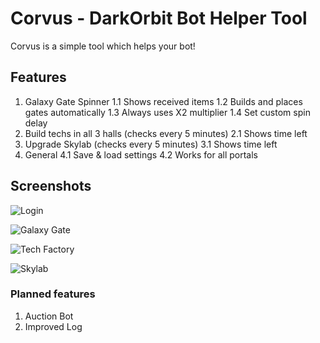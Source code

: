 # Corvus - DarkOrbit Bot Helper Tool
Corvus is a simple tool which helps your bot!

## Features
1. Galaxy Gate Spinner
1.1 Shows received items
1.2 Builds and places gates automatically
1.3 Always uses X2 multiplier
1.4 Set custom spin delay
2. Build techs in all 3 halls (checks every 5 minutes)
2.1 Shows time left
3. Upgrade Skylab (checks every 5 minutes)
3.1 Shows time left
4. General
4.1 Save & load settings
4.2 Works for all portals

## Screenshots

![Login](http://i.epvpimg.com/gkM6dab.png)

![Galaxy Gate](http://i.epvpimg.com/vl1Jgab.png)

![Tech Factory](http://i.epvpimg.com/Z5Jvaab.png)

![Skylab](http://i.epvpimg.com/SuWLbab.png)
### Planned features
1. Auction Bot
2. Improved Log
